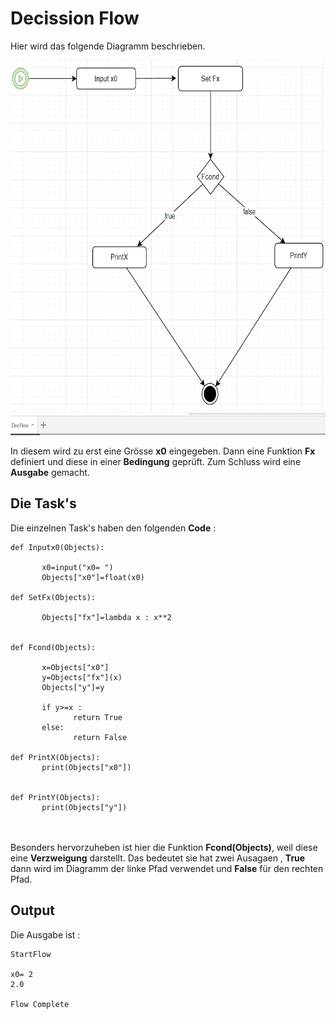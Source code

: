# Decission Flow

Hier wird das folgende Diagramm beschrieben.


<img src="Bilder/Dec_Flow.PNG" alt="drawing" 
style="width:620px; height: 600px "/>

In diesem wird zu erst eine Grösse **x0** eingegeben. Dann eine 
Funktion **Fx** definiert und diese in einer **Bedingung** geprüft.
Zum Schluss  wird eine **Ausgabe** gemacht.

## Die Task's

Die einzelnen Task's haben den folgenden **Code** :




    def Inputx0(Objects):

           x0=input("x0= ")
           Objects["x0"]=float(x0)

    def SetFx(Objects):

           Objects["fx"]=lambda x : x**2 
        

    def Fcond(Objects):
       
           x=Objects["x0"]
           y=Objects["fx"](x)
           Objects["y"]=y
       
           if y>=x :
                  return True
           else:
                  return False
       
    def PrintX(Objects):
           print(Objects["x0"])
       

    def PrintY(Objects):
           print(Objects["y"])

<br></br>
Besonders hervorzuheben ist hier die Funktion **Fcond(Objects)**, weil diese
eine **Verzweigung** darstellt. Das bedeutet sie hat zwei Ausagaen , **True** dann wird im Diagramm der linke Pfad verwendet und **False** für den rechten Pfad.
    
## Output
Die Ausgabe ist :

    StartFlow

    x0= 2
    2.0

    Flow Complete

